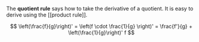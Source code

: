 The **quotient rule** says how to take the derivative of a quotient. It is easy to derive using the [[product rule]].

$$
\left(\frac{f}{g}\right)' = \left(f \cdot \frac{1}{g} \right)' = \frac{f'}{g} + \left(\frac{1}{g}\right)' f
$$